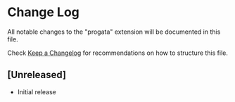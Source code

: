 # Change Log

All notable changes to the "progata" extension will be documented in this file.

Check [Keep a Changelog](http://keepachangelog.com/) for recommendations on how to structure this file.

## [Unreleased]

- Initial release

